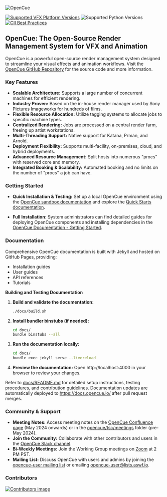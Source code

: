 ![OpenCue](/images/opencue_logo_with_text.png)

[![Supported VFX Platform Versions](https://img.shields.io/badge/vfx%20platform-2021--2024-lightgrey.svg)](http://www.vfxplatform.com/)
![Supported Python Versions](https://img.shields.io/badge/python-3.6+-blue.svg)
[![CII Best Practices](https://bestpractices.coreinfrastructure.org/projects/2837/badge)](https://bestpractices.coreinfrastructure.org/projects/2837)

## OpenCue: The Open-Source Render Management System for VFX and Animation

OpenCue is a powerful open-source render management system designed to streamline your visual effects and animation workflows.  Visit the [OpenCue GitHub Repository](https://github.com/AcademySoftwareFoundation/OpenCue) for the source code and more information.

### Key Features

*   **Scalable Architecture:** Supports a large number of concurrent machines for efficient rendering.
*   **Industry Proven:** Based on the in-house render manager used by Sony Pictures Imageworks for hundreds of films.
*   **Flexible Resource Allocation:** Utilize tagging systems to allocate jobs to specific machine types.
*   **Centralized Rendering:** Jobs are processed on a central render farm, freeing up artist workstations.
*   **Multi-Threading Support:** Native support for Katana, Prman, and Arnold.
*   **Deployment Flexibility:**  Supports multi-facility, on-premises, cloud, and hybrid deployments.
*   **Advanced Resource Management:** Split hosts into numerous "procs" with reserved core and memory.
*   **Integrated Booking & Scalability:** Automated booking and no limits on the number of "procs" a job can have.

### Getting Started

*   **Quick Installation & Testing:**  Set up a local OpenCue environment using the [OpenCue sandbox documentation](https://github.com/AcademySoftwareFoundation/OpenCue/blob/master/sandbox/README.md) and explore the [Quick Starts documentation](https://www.opencue.io/docs/quick-starts/).

*   **Full Installation:**  System administrators can find detailed guides for deploying OpenCue components and installing dependencies in the [OpenCue Documentation - Getting Started](https://www.opencue.io/docs/getting-started).

### Documentation

Comprehensive OpenCue documentation is built with Jekyll and hosted on GitHub Pages, providing:

*   Installation guides
*   User guides
*   API references
*   Tutorials

**Building and Testing Documentation**

1.  **Build and validate the documentation:**
    ```bash
    ./docs/build.sh
    ```
2.  **Install bundler binstubs (if needed):**
    ```bash
    cd docs/
    bundle binstubs --all
    ```
3.  **Run the documentation locally:**
    ```bash
    cd docs/
    bundle exec jekyll serve --livereload
    ```
4.  **Preview the documentation:** Open http://localhost:4000 in your browser to review your changes.

Refer to [docs/README.md](https://github.com/AcademySoftwareFoundation/OpenCue/blob/master/docs/README.md) for detailed setup instructions, testing procedures, and contribution guidelines.  Documentation updates are automatically deployed to https://docs.opencue.io/ after pull request merges.

### Community & Support

*   **Meeting Notes:** Access meeting notes on the [OpenCue Confluence page](http://wiki.aswf.io/display/OPENCUE/OpenCue+Home) (May 2024 onwards) or in the [opencue/tsc/meetings](https://github.com/AcademySoftwareFoundation/OpenCue/tree/master/tsc/meetings) folder (pre-May 2024).
*   **Join the Community:** Collaborate with other contributors and users in the [OpenCue Slack channel](https://academysoftwarefdn.slack.com/archives/CMFPXV39Q).
*   **Bi-Weekly Meetings:** Join the Working Group meetings on [Zoom](https://www.google.com/url?q=https://zoom-lfx.platform.linuxfoundation.org/meeting/95509555934?password%3Da8d65f0e-c5f0-44fb-b362-d3ed0c22b7c1&sa=D&source=calendar&ust=1717863981078692&usg=AOvVaw1zRcYz7VPAwfwOXeBPpoM6) at 2 PM PST.
*   **Mailing List:** Discuss OpenCue with users and admins by joining the [opencue-user mailing list](https://lists.aswf.io/g/opencue-user) or emailing <opencue-user@lists.aswf.io>.

### Contributors

<a href="https://github.com/AcademySoftwareFoundation/OpenCue/graphs/contributors">
  <img src="https://contrib.rocks/image?repo=AcademySoftwareFoundation/OpenCue" alt="Contributors image" />
</a>